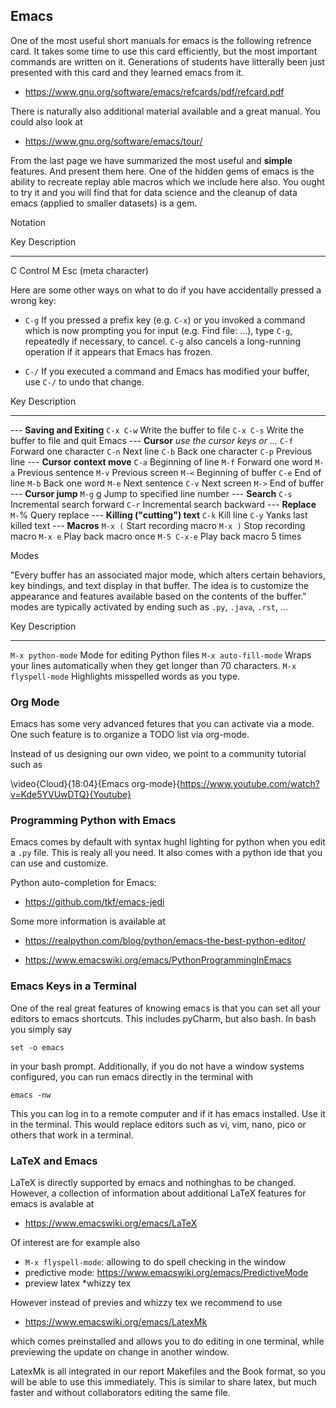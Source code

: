 Emacs
-----

One of the most useful short manuals for emacs is the following refrence
card. It takes some time to use this card efficiently, but the most
important commands are written on it. Generations of students have
litterally been just presented with this card and they learned emacs
from it.

-   <https://www.gnu.org/software/emacs/refcards/pdf/refcard.pdf>

There is naturally also additional material available and a great
manual. You could also look at

-   <https://www.gnu.org/software/emacs/tour/>

From the last page we have summarized the most useful and **simple**
features. And present them here. One of the hidden gems of emacs is the
ability to recreate replay able macros which we include here also. You
ought to try it and you will find that for data science and the cleanup
of data emacs (applied to smaller datasets) is a gem.

Notation

  Key   Description
  ----- ----------------------
  C     Control
  M     Esc (meta character)

Here are some other ways on what to do if you have accidentally pressed
a wrong key:

-   `C-g` If you pressed a prefix key (e.g. `C-x`) or you invoked a
    command which is now prompting you for input (e.g. Find file: ...),
    type `C-g`, repeatedly if necessary, to cancel. `C-g` also cancels a
    long-running operation if it appears that Emacs has frozen.

-   `C-/` If you executed a command and Emacs has modified your buffer,
    use `C-/` to undo that change.

  Key         Description
  ----------- -----------------------------------------
  ---         **Saving and Exiting**
  `C-x C-w`   Write the buffer to file
  `C-x C-s`   Write the buffer to file and quit Emacs
  ---         **Cursor** *use the cursor keys or ...*
  `C-f`       Forward one character
  `C-n`       Next line
  `C-b`       Back one character
  `C-p`       Previous line
  ---         **Cursor context move**
  `C-a`       Beginning of line
  `M-f`       Forward one word
  `M-a`       Previous sentence
  `M-v`       Previous screen
  `M-<`       Beginning of buffer
  `C-e`       End of line
  `M-b`       Back one word
  `M-e`       Next sentence
  `C-v`       Next screen
  `M->`       End of buffer
  ---         **Cursor jump**
  `M-g` g     Jump to specified line number
  ---         **Search**
  `C-s`       Incremental search forward
  `C-r`       Incremental search backward
  ---         **Replace**
  `M-`%       Query replace
  ---         **Killing ("cutting") text**
  `C-k`       Kill line
  `C-y`       Yanks last killed text
  ---         **Macros**
  `M-x (`     Start recording macro
  `M-x )`     Stop recording macro
  `M-x e`     Play back macro once
  `M-5 C-x-e` Play back macro 5 times

Modes

"Every buffer has an associated major mode, which alters certain
behaviors, key bindings, and text display in that buffer. The idea is to
customize the appearance and features available based on the contents of
the buffer." modes are typically activated by ending such as `.py`,
`.java`, `.rst`, ...

  Key                    Description
  ---------------------- -------------------------------------------------------------------------
  `M-x python-mode`      Mode for editing Python files
  `M-x auto-fill-mode`   Wraps your lines automatically when they get longer than 70 characters.
  `M-x flyspell-mode`    Highlights misspelled words as you type.

### Org Mode

Emacs has some very advanced fetures that you can activate via a mode.
One such feature is to organize a TODO list via org-mode.

Instead of us designing our own video, we point to a community tutorial
such as

\video{Cloud}{18:04}{Emacs org-mode}{https://www.youtube.com/watch?v=Kde5YVUwDTQ}{Youtube}
### Programming Python with Emacs

Emacs comes by default with syntax hughl lighting for python when you
edit a `.py` file. This is realy all you need. It also comes with a
python ide that you can use and customize.

Python auto-completion for Emacs:

-   <https://github.com/tkf/emacs-jedi>

Some more information is available at

-   <https://realpython.com/blog/python/emacs-the-best-python-editor/>

-   <https://www.emacswiki.org/emacs/PythonProgrammingInEmacs>

### Emacs Keys in a Terminal

One of the real great features of knowing emacs is that you can set all
your editors to emacs shortcuts. This includes pyCharm, but also bash.
In bash you simply say

    set -o emacs

in your bash prompt. Additionally, if you do not have a window systems
configured, you can run emacs directly in the terminal with

    emacs -nw

This you can log in to a remote computer and if it has emacs installed.
Use it in the terminal. This would replace editors such as vi, vim,
nano, pico or others that work in a terminal.

### LaTeX and Emacs

LaTeX is directly supported by emacs and nothinghas to be changed.
However, a collection of information about additional LaTeX features for
emacs is avalable at

-   <https://www.emacswiki.org/emacs/LaTeX>

Of interest are for example also

* `M-x flyspell-mode`: allowing to do spell checking in the window
* predictive mode: https://www.emacswiki.org/emacs/PredictiveMode
* preview latex
*whizzy tex

However instead of previes and whizzy tex we recommend to use

-   <https://www.emacswiki.org/emacs/LatexMk>

which comes preinstalled and allows you to do editing in one terminal,
while previewing the update on change in another window.

LatexMk is all integrated in our report Makefiles and the Book format,
so you will be able to use this immediately. This is similar to share
latex, but much faster and without collaborators editing the same file.
